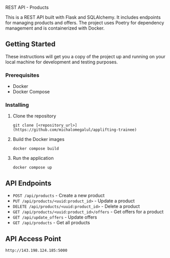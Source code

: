 REST API - Products

This is a REST API built with Flask and SQLAlchemy. It includes endpoints for managing products and offers. The project uses Poetry for dependency management and is containerized with Docker.

## Getting Started

These instructions will get you a copy of the project up and running on your local machine for development and testing purposes.

### Prerequisites

- Docker
- Docker Compose

### Installing

1. Clone the repository
    ```
    git clone [<repository_url>](https://github.com/michalomegalul/applifting-trainee)
    ```

2. Build the Docker images
    ```
    docker compose build
    ```

3. Run the application
    ```
    docker compose up
    ```

## API Endpoints

- `POST /api/products` - Create a new product
- `PUT /api/products/<uuid:product_id>` - Update a product
- `DELETE /api/products/<uuid:product_id>` - Delete a product
- `GET /api/products/<uuid:product_id>/offers` - Get offers for a product
- `GET /api/update_offers` - Update offers
- `GET /api/products` - Get all products

## API Access Point
  ```
  http://143.198.124.185:5000
  ```
